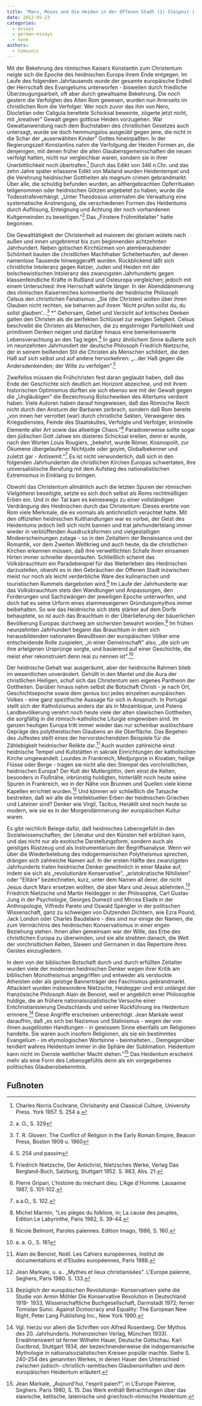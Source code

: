 ```yaml
---
title: "Marx, Moses und die Heiden in der Offenen Stadt (1) Sleipnir ( Zeitschrift für Kultur, Geschichte und Politik, Heft 2. März /April, 1995)"
date: 2012-05-23
categories: 
  - essays
  - german-essays
  - none
authors: 
  - tomsunic
---
```


Mit der Bekehrung des römischen Kaisers Konstantin zum Christentum neigte sich die Epoche des heidnischen Europa ihrem Ende entgegen. Im Laufe des folgenden Jahrtausends wurde der gesamte europäische Erdteil der Herrschaft des Evangeliums unterworfen - bisweilen durch friedliche Überzeugungsarbeit, oft aber durch gewaltsame Bekehrung. Die noch gestern die Verfolgten des Alten Rom gewesen, wurden nun ihrerseits im christlichen Rom die Verfolger. Wer noch zuvor das ihm von Nero, Diocletian oder Caligula bereitete Schicksal beweinte, zögerte jetzt nicht, mit „kreativer" Gewalt gegen gottlose Heiden vorzugehen. War Gewaltanwendung nach dem Buchstaben des christlichen Gesetzes auch untersagt, wurde sie doch hemmungslos ausgeübt gegen jene, die nicht in die Schar der „auserwählten Kinder" Gottes hineinpaßten. In der Regierungszeit Konstantins nahm die Verfolgung der Heiden Formen an, die denjenigen, mit denen früher die alten Glaubensgemeinschaften die neuen verfolgt hatten, nicht nur vergleichbar waren, sondern sie in ihrer Unerbittlichkeit noch übertrafen.[^1] Durch das Edikt von 346 n.Chr. und das zehn Jahre später erlassene Edikt von Mailand wurden Heidentempel und die Verehrung heidnischer Gottheiten als magnum crimen gebrandmarkt. Über alle, die schuldig befunden wurden, an althergebrachten Opferritualen teilgenommen oder heidnischen Götzen angebetet zu haben, wurde die Todesstrafeverhängt. „Unter Theodosius unternahm die Verwaltung eine systematische Anstrengung, die verschiedenen Formen des Heidentums durch Auflösung, Enteignung und Ächtung der noch vorhandenen Kultgemeinden zu beseitigen."[^2] Das „Finstere Frühmittelalter" hatte begonnen.

Die Gewalttätigkeit der Christenheit ad maiorem dei gloriam wütete nach außen und innen ungebremst bis zum beginnenden achtzehnten Jahrhundert. Neben gotischen Kirchtürmen von atemberaubender Schönheit bauten die christlichen Machthaber Scheiterhaufen, auf denen namenlose Tausende hinweggerafft wurden. Rückblickend läßt sich christliche Intoleranz gegen Ketzer, Juden und Heiden mit der bolschewistischen Intoleranz des zwanzigsten Jahrhunderts gegen klassenfeindliche Kräfte in Rußland und Osteuropa vergleichen; jedoch mit einem Unterschied: ihre Herrschaft währte länger. In der Abenddämmerung des römischen Kaiserreiches kommentierte der heidnische Philosoph Celsus den christlichen Fanatismus: „Sie (die Christen) wollen über ihren Glauben nicht rechten, sie beharren auf ihrem 'Nicht prüfen sollst du, du sollst glauben'...[^3] \*" Gehorsam, Gebet und Verzicht auf kritisches Denken galten den Christen als die perfekten Schlüssel zur ewigen Seligkeit. Celsus beschreibt die Christen als Menschen, die zu engstirniger Parteilichkeit und primitivem Denken neigen und darüber hinaus eine bemerkenswerte Lebensverachtung an den Tag legen.[^4] In ganz ähnlichem Sinne äußerte sich im neunzehnten Jahrhundert der deutsche Philosoph Friedrich Nietzsche, der in seinem beißenden Stil die Christen als Menschen schildert, die den Haß auf sich selbst und auf andere hervorkehren: „...der Haß gegen die Andersdenkenden; der Wille zu verfolgen".[^5]

Zweifellos müssen die Frühchristen fest daran geglaubt haben, daß das Ende der Geschichte sich deutlich am Horizont abzeichne, und mit ihrem historischen Optimismus dürften sie sich ebenso wie mit der Gewalt gegen die „Ungläubigen" die Bezeichnung Bolschewiken des Altertums verdient haben. Viele Autoren haben darauf hingewiesen, daß das Römische Reich nicht durch den Ansturm der Barbaren zerbrach, sondern daß Rom bereits „von innen her verrottet (war) durch christliche Sekten, Verweigerer des Kriegsdienstes, Feinde des Staatskultes, Verfolgte und Verfolger, kriminelle Elemente aller Art sowie das allseitige Chaos."[^6] Paradoxerweise sollte sogar den jüdischen Gott Jahwe ein düsteres Schicksal ereilen, denn er wurde, nach den Worten Louis Rougiers, „bekehrt, wurde Römer, Kosmopolit, zur Ökumene übergelaufener Nichtjude oder goyim, Globalbekenner und zuletzt gar - Antisemit."[^7] Es ist nicht verwunderlich, daß sich in den folgenden Jahrhunderten die christlichen Kirchen Europas schwertaten, ihre universalistische Berufung mit dem Aufstieg des nationalistischen Extremismus in Einklang zu bringen.

Obwohl das Christentum allmählich auch die letzten Spuren der römischen Vielgötterei beseitigte, setzte es sich doch selbst als Roms rechtmäßigen Erben ein. Und in der Tat kam es keineswegs zu einer vollständigen Verdrängung des Heidnischen durch das Christentum: Dieses ererbte von Rom viele Merkmale, die es vormals als antichristlich verachtet hatte. Mit den offiziellen heidnischen Kulthandlungen war es vorbei, der Geist des Heidentums jedoch ließ sich nicht bannen und trat jahrhundertelang immer wieder in verblüffenden Ausdrucksformen und vielgestaltigen Modeerscheinungen zutage - so in den Zeitaltern der Renaissance und der Romantik, vor dem Zweiten Weltkrieg und auch heute, da die christlichen Kirchen erkennen müssen, daß ihre verweltlichten Schafe ihren einsamen Hirten immer schneller davonlaufen. Schließlich scheint das Volksbrauchtum ein Paradebeispiel für das Weiterleben des Heidnischen darzustellen, obwohl es in den Gebräuchen der Offenen Stadt inzwischen meist nur noch als leicht verderbliche Ware des kulinarischen und touristischen Rummels dargeboten wird.[^8] Im Laufe der Jahrhunderte war das Volksbrauchtum stets den Wandlungen und Anpassungen, den Forderungen und Sachzwängen der jeweiligen Epoche unterworfen, und doch hat es seine Urform eines stammeseigenen Gründungsmythos immer beibehalten. So wie das Heidnische sich stets stärker auf dem Dorfe behauptete, so ist auch das Brauchtum in der Überlieferung der bäuerlichen Bevölkerung Europas durchweg am sichersten bewahrt worden.[^9] Im frühen neunzehnten Jahrhundert begann das Brauchtum in dem sich herausbildenden nationalen Bewußtsein der europäischen Völker eine entscheidende Rolle zuspielen, „in einer Gemeinschaft" also, „die sich um ihre arteigenen Ursprünge sorgte, und basierend auf einer Geschichte, die meist eher rekonstruiert denn real zu nennen ist".[^10]

Der heidnische Gehalt war ausgeräumt, aber der heidnische Rahmen blieb im wesentlichen unverändert. Gehüllt in den Mantel und die Aura der christlichen Heiligen, schuf sich das Christentum sein eigenes Pantheon der Gottheiten. Darüber hinaus nahm selbst die Botschaft Christi - je nach Ort, Geschichtsepoche sowie dem genius loci jedes einzelnen europäischen Volkes - eine ganz spezifische Aussage für sich in Anspruch. In Portugal stellt sich der Katholizismus anders dar als in Mozambique, und Polens Landbevölkerung verehrt noch heute viele der alten slawischen Gottheiten, die sorgfältig in die römisch-katholische Liturgie eingewoben sind. Im ganzen heutigen Europa tritt immer wieder das nur scheinbar auslöschbare Gepräge des polytheistischen Glaubens an die Oberfläche. Das Begehen des Julfestes stellt eines der hervorstechendsten Beispiele für die Zählebigkeit heidnischer Relikte dar.[^11] Auch wurden zahlreiche einst heidnische Tempel und Kultstätten in sakrale Einrichtungen der katholischen Kirche umgewandelt. Lourdes in Frankreich, Medjurgorje in Kroatien, heilige Flüsse oder Berge - tragen sie nicht alle den Stempel des vorchristlichen, heidnischen Europa? Der Kult der Muttergöttin, dem einst die Kelten, besonders in Flußnähe, inbrünstig huldigten, hinterläßt noch heute seine Spuren in Frankreich, wo in der Nähe von Brunnen und Quellen viele kleine Kapellen errichtet wurden.[^12] Und können wir schließlich die Tatsache bestreiten, daß wir alle die intellektuellen Erben der heidnischen Griechen und Lateiner sind? Denker wie Virgil, Tacitus, Heraklit sind noch heute so modern, wie sie es in der Morgendämmerung der europäischen Kultur waren.

Es gibt reichlich Belege dafür, daß heidnisches Lebensgefühl in den Sozialwissenschaften, der Literatur und den Künsten hell erblühen kann, und das nicht nur als exotische Darstellungsform, sondern auch als geistiges Rüstzeug und als Instrumentarium der Begriffsanalyse. Wenn wir über die Wiederbelebung des indogermanischen Polytheismus sprechen, drängen sich zahlreiche Namen auf. In der ersten Hälfte des zwanzigsten Jahrhunderts traten heidnische Denker gewöhnlich in einer Maske auf, indem sie sich als „revolutionäre Konservative", „aristokratische Nihilisten" oder "Elitäre" bezeichneten, kurz, unter dem Namen all derer, die nicht Jesus durch Marx ersetzen wollten, die aber Marx und Jesus ablehnten.[^13] Friedrich Nietzsche und Martin Heidegger in der Philosophie, Carl Gustav Jung in der Psychologie, Georges Dumezil und Mircea Eliade in der Anthropologie, Vilfredo Pareto und Oswald Spengler in der politischen Wissenschaft, ganz zu schweigen von Dutzenden Dichtern, wie Ezra Pound, Jack London oder Charles Baudelaire - dies sind nur einige der Namen, die zum Vermächtnis des heidnischen Konservatismus in einer engen Beziehung stehen. Ihnen allen gemeinsam war der Wille, das Erbe des christlichen Europa zu überwinden, und sie alle strebten danach, die Welt der vorchristlichen Kelten, Slawen und Germanen in das Repertoire ihres Geistes einzugliedern.

In dem von der biblischen Botschaft durch und durch erfüllten Zeitalter wurden viele der modernen heidnischen Denker wegen ihrer Kritik am biblischen Monotheismus angegriffen und entweder als verstockte Atheisten oder als geistige Bannerträger des Faschismus gebrandmarkt. Attackiert wurden insbesondere Nietzsche, Heidegger und erst unlängst der französische Philosoph Alain de Benoist, weil er angeblich einer Philosophie huldige, die an frühere nationalsozialistische Versuche einer Entchristianisierung Deutschlands und seiner Rückführung ins Heidentum erinnere.[^14] Diese Angriffe erscheinen unberechtigt. Jean Markale weist daraufhin, daß „es sich bei Nazismus und Stalinismus - wegen der von ihnen ausgelösten Handlungen - in gewissem Sinne ebenfalls um Religionen handelte. Sie waren auch insofern Religionen, als sie ein bestimmtes Evangelium - im etymologischen Wortsinne - beinhalteten... Demgegenüber tendiert wahres Heidentum immer in die Sphäre der Sublimation. Heidentum kann nicht im Dienste weltlicher Macht stehen."[^15] Das Heidentum erscheint mehr als eine Form des Lebensgefühls denn als ein vorgegebenes politisches Glaubensbekenntnis.

## Fußnoten

[^1]: Charles Norris Cochrane, Chrisitanity and Classical Culture, University Press. York 1957. S. 254 a.
[^2]: a. O., S. 329
[^3]: T. R. Gloverr. The Conflict of Religion in the Early Roman Empire, Beacon Press, Boston 1909 u. 1960
[^4]: S. 254 und passim
[^5]: Friedrich Nietzsche, Der Antichrist, Nietzsches Werke, Verlag Das Bergland-Buch, Salzburg, Stuttgart 1952. S. 983, Abs. 21.
[^6]: Pierre Gripari, L'histoire du méchant dieu. L'Age d'Homme. Lausanne 1987, S. 101-102.
[^7]: a.a.O., S. 102.
[^8]: Michel Marmin, "Les pièges du folklore, in; La cause des peuples, Edition Le Labyrinthe, Paris 1982, S. 39-44.
[^9]: Nicole Belmont, Paroles païennes. Edition Imago, 1986, S. 160.
[^10]: a. a. O., S. 161
[^11]: Alain de Benoist, Noël. Les Cahiers européennes, Institut de documentations et d'Etudes européennes, Paris 1988.
[^12]: Jean Markale, u. a.. „Mythes et lieux christianisées". L'Europe païenne, Seghers, Paris 1980. S. 133.
[^13]: Bezüglich der europäischen Revolutionär- Konservativen siehe die Studie von Armin Möhler Die Konservative Revolution in Deutschland 1919- 1933, Wissenschaftliche Buchgesellschaft, Darmstadt 1972; ferner Tomislav Sunic. Against Dcmocracy and Equality: The European New Right, Peter Lang Publishing Inc., New York 1990.
[^14]: Vgl. hierzu vor allem die Schriften von Alfred Rosenberg. Der Mythos des 20. Jahrhunderts. Hohenzeichen Verlag, München 1933). Erwähnenswert ist ferner Wilhelm Hauer, Deutsche Gottschau. Karl Guctbrod, Stuttgart 1934, der bezeichnenderweise die indogermanische Mythologie in nationalsozialistischen Kreisen popülär machte. Siehe S. 240-254 des genannten Werkes, in denen Hauer den Unterschied zwischen jüdisch- christlich-semitischen Glaubensinhalten und dem europäischen Heidentum erläutert.
[^15]: Jean Markale, „Aujourd'hui, l'esprit paien?", in L'Europe Paienne, Seghers. Paris 1980, S. 15. Das Werk enthält Betrachtungen über das slawische, keltische, lateinische und griechisch-römische Heidentum.
